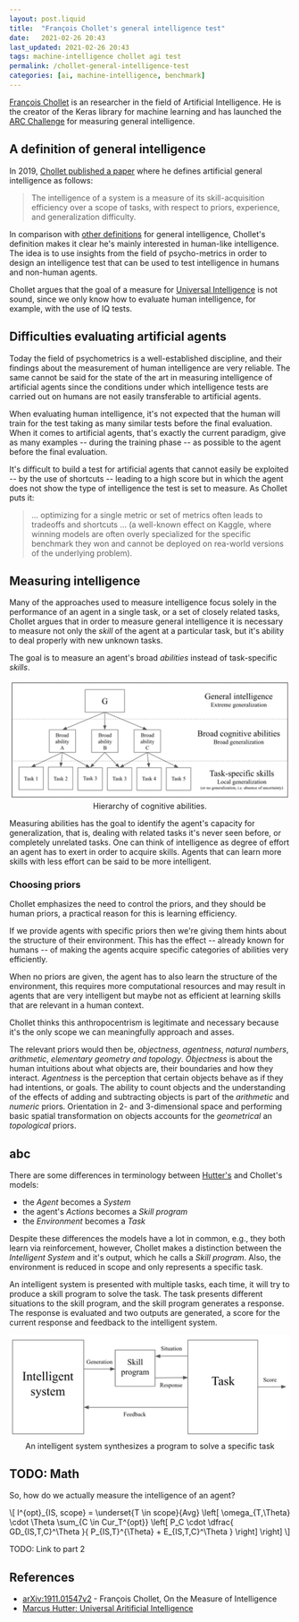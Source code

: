 ```yaml
---
layout: post.liquid
title:  "François Chollet's general intelligence test"
date:   2021-02-26 20:43
last_updated: 2021-02-26 20:43
tags: machine-intelligence chollet agi test
permalink: /chollet-general-intelligence-test
categories: [ai, machine-intelligence, benchmark]
---
```

[François Chollet](#references) is an researcher in the field of Artificial Intelligence.
He is the creator of the Keras library for machine learning and has
launched the [ARC Challenge](#references) for measuring general intelligence.

## A definition of general intelligence

In 2019, [Chollet published a paper](#references) where he defines artificial general
intelligence as follows:

> The intelligence of a system is a measure of its skill-acquisition efficiency
> over a scope of tasks, with respect to priors, experience, and generalization difficulty.

In comparison with [other definitions](#references)
for general intelligence,
Chollet's definition  makes it clear he's mainly interested in human-like intelligence.
The idea is to use insights from the field of psycho-metrics in order to design an
intelligence test that can be used to test intelligence in humans and non-human agents.

Chollet argues that the goal of a measure for [Universal Intelligence](#references)
is not sound, since we only know how to evaluate human intelligence, for example, with
the use of IQ tests.

## Difficulties evaluating artificial agents

Today the field of psychometrics is a well-established discipline,
and their findings about the measurement of human intelligence are very reliable. The
same cannot be said for the state of the art in measuring intelligence of artificial
agents since the conditions under which intelligence tests are
carried out on humans are not easily transferable to artificial agents.

When evaluating human intelligence, it's not expected that the human will train for the
test taking as many similar tests before the final evaluation. When it comes to artificial
agents, that's exactly the current paradigm, give as many examples -- during the training
phase -- as possible to the agent before the final evaluation.

It's difficult to build a test for artificial agents that cannot easily be exploited --
by the use of shortcuts -- leading to a high score but in which the agent does not
show the type of intelligence the test is set to measure. As Chollet puts it:

> ... optimizing for a single metric or set of metrics often leads to tradeoffs and
> shortcuts ... (a well-known effect on Kaggle, where winning models are often overly
> specialized for the specific benchmark they won and cannot be deployed on rea-world
> versions of the underlying problem).

## Measuring intelligence

Many of the approaches used to measure intelligence focus solely in the performance of
an agent in a single task, or a set of closely  related tasks, Chollet argues that in
order to measure general intelligence it is necessary to measure not only the _skill_
of the agent at a particular task, but it's ability to deal properly with new unknown tasks.

The goal is to measure an agent's broad _abilities_ instead of task-specific _skills_.

<div style="text-align: center">
    <img src="/assets/images/hierarchy-cognitive-abilities.png">
    <figcaption>Hierarchy of cognitive abilities.</figcaption>
</div>

Measuring abilities has the goal to identify the agent's capacity for generalization,
that is, dealing with related tasks it's never seen before, or completely unrelated tasks.
One can think of intelligence as degree of effort an agent has to exert in order to
acquire skills. Agents that can learn more skills with less effort can be said to be
more intelligent.

### Choosing priors

Chollet emphasizes the need to control the priors, and they should be
human priors, a practical reason for this is learning efficiency.

If we provide agents with specific priors then we're giving them hints about
the structure of their environment. This has the effect -- already known for humans --
of making the agents acquire specific categories of abilities very efficiently.

When no priors are given, the agent has to also learn the structure of the environment,
this requires more computational resources and may result in agents that are very
intelligent but maybe not as efficient at learning skills that are relevant in a human
context.

Chollet thinks this anthropocentrism is legitimate and necessary because it's the only
scope we can meaningfully approach and asses.

The relevant priors would then be, _objectness_, _agentness_, _natural numbers_,
_arithmetic_, _elementary geometry and topology_. _Objectness_ is about the human
intuitions about what objects are, their boundaries and how they interact. _Agentness_
is the perception that certain objects behave as if they had intentions, or goals.
The ability to count objects and the understanding of the effects of adding and
subtracting objects is part of the _arithmetic_ and _numeric_ priors. Orientation in
2- and 3-dimensional space and performing basic spatial transformation on objects
accounts for the _geometrical_ an _topological_ priors.

## abc

There are some differences in terminology between [Hutter's](hutter-aixi) and Chollet's models:

- the _Agent_ becomes a _System_
- the agent's _Actions_ becomes a _Skill program_
- the _Environment_ becomes a _Task_

Despite these differences the models  have a lot in common, e.g., they both learn via
reinforcement, however, Chollet makes a distinction between the _Intelligent System_
and it's output, which he calls a _Skill program_. Also, the environment is reduced
in scope and only represents a specific task.

An intelligent system is presented with multiple tasks, each time, it will try to produce
a skill program to solve the task. The task presents different situations to the skill
program, and the skill program generates a response. The response is evaluated and two
outputs are generated, a score for the current response and feedback to the intelligent
system.

<div style="text-align: center">
    <img src="/assets/images/chollet-system-skill-task.png">
    <figcaption>
        An intelligent system synthesizes a program to solve a specific task
    </figcaption>
</div>

## TODO: Math

So, how do we actually measure the intelligence of an agent?

\\[
I^{opt}\_{IS, scope} = \underset{T \in scope}{Avg}
\left[
    \omega_{T,\Theta} \cdot \Theta \sum_{C \in Cur_T^{opt}}
    \left[
        P_C \cdot \dfrac{
            GD_{IS,T,C}^\Theta
        }{
            P_{IS,T}^{\Theta} + E_{IS,T,C}^\Theta
        }
    \right]
\right]
\\]


TODO: Link to part 2

## References

- [arXiv:1911.01547v2](https://arxiv.org/abs/1911.01547v2) - François Chollet,
  On the Measure of Intelligence
- [Marcus Hutter: Universal Aritificial Intelligence](hutter-aixi)
